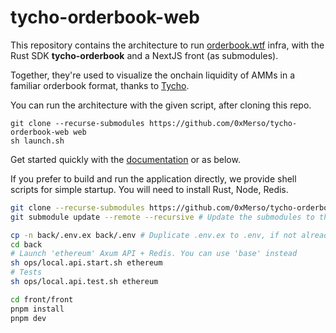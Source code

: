 # tycho-orderbook-web

This repository contains the architecture to run [orderbook.wtf](https://orderbook.wtf) infra, with the Rust SDK **tycho-orderbook** and a NextJS front (as submodules).

Together, they're used to visualize the onchain liquidity of AMMs in a familiar orderbook format, thanks to [Tycho](https://docs.propellerheads.xyz/tycho).

You can run the architecture with the given script, after cloning this repo.

    git clone --recurse-submodules https://github.com/0xMerso/tycho-orderbook-web web
    sh launch.sh

Get started quickly with the [documentation](https://tycho-orderbook.gitbook.io/docs) or as below.

If you prefer to build and run the application directly, we provide shell scripts for simple startup.
You will need to install Rust, Node, Redis.

```bash
git clone --recurse-submodules https://github.com/0xMerso/tycho-orderbook-web web
git submodule update --remote --recursive # Update the submodules to the latest version.

cp -n back/.env.ex back/.env # Duplicate .env.ex to .env, if not already existing (.env is gitignored)
cd back
# Launch 'ethereum' Axum API + Redis. You can use 'base' instead
sh ops/local.api.start.sh ethereum
# Tests
sh ops/local.api.test.sh ethereum
```

```bash
cd front/front
pnpm install
pnpm dev
```
